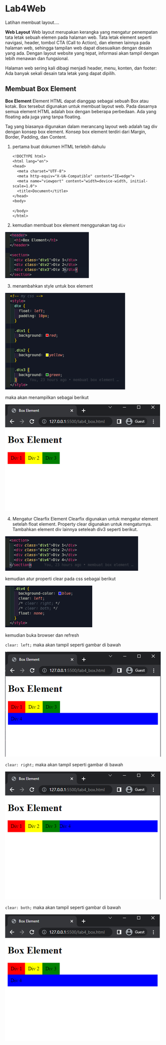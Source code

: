 # Lab4Web

Latihan membuat layout....

**Web Layout**
Web layout merupakan kerangka yang mengatur penempatan tata letak sebuah elemen pada halaman web. Tata letak element seperti navigasi, header, tombol CTA (Call to Action), dan elemen lainnya pada halaman web, sehingga tampilan web dapat disesuaikan dengan desain yang ada. Dengan layout website yang tepat, informasi akan tampil dengan lebih menawan dan fungsional.

Halaman web sering kali dibagi menjadi header, menu, konten, dan footer: Ada banyak sekali desain tata letak yang dapat dipilih.

## Membuat Box Element

**Box Element**
Element HTML dapat dianggap sebagai sebuah Box atau kotak. Box tersebut digunakan untuk membuat layout web. Pada dasarnya semua element HTML adalah box dengan beberapa perbedaan. Ada yang floating ada juga yang tanpa floating.

Tag yang biasanya digunakan dalam merancang layout web adalah tag div dengan konsep box element. Konsep box element terdiri dari Margin, Border, Padding, dan Content.

1.  pertama buat dokumen HTML terlebih dahulu

        <!DOCTYPE html>
        <html lang="en">
        <head>
          <meta charset="UTF-8">
          <meta http-equiv="X-UA-Compatible" content="IE=edge">
          <meta name="viewport" content="width=device-width, initial-scale=1.0">
          <title>Document</title>
        </head>
        <body>

        </body>
        </html>

2.  kemudian membuat box element menggunakan tag `div`

![01.png](img/01.png)

3. menambahkan style untuk box element

![02.png](img/02.png)

maka akan menampilkan sebagai berikut

![03.png](img/03.png)

4. Mengatur Clearfix Element
   Clearfix digunakan untuk mengatur element setelah float element. Property clear digunakan untuk mengaturnya.
   Tambahkan element div lainnya seteleah div3 seperti berikut.

![04.png](img/04.png)

kemudian atur properti clear pada css sebagai berikut

![05.png](img/05.png)

kemudian buka browser dan refresh

`clear: left;`
maka akan tampil seperti gambar di bawah

![06.png](img/06.png)

`clear: right;`
maka akan tampil seperti gambar di bawah

![07.png](img/07.png)

`clear: both;`
maka akan tampil seperti gambar di bawah

![08.png](img/08.png)
